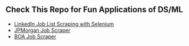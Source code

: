 ## **Check This Repo for Fun Applications of DS/ML**

* [LinkedIn Job List Scraping with Selenium](https://github.com/opal-1996/Applications/blob/main/LinkedIn_Job_Scraping/scraper.py)
* [JPMorgan Job Scraper](https://github.com/opal-1996/Applications/blob/main/Job_Scraping/jpmorgan_jobscraper.py)
* [BOA Job Scraper]()